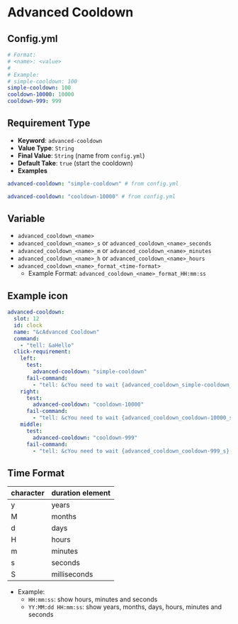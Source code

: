 # Advanced Cooldown

## Config.yml

```yaml
# Format: 
# <name>: <value>
# 
# Example:
# simple-cooldown: 100
simple-cooldown: 100
cooldown-10000: 10000
cooldown-999: 999
```

## Requirement Type

* **Keyword**: `advanced-cooldown`
* **Value Type**: `String`
* **Final Value**: `String` (name from `config.yml`)
* **Default Take**: `true` (start the cooldown)
* **Examples**

```yaml
advanced-cooldown: "simple-cooldown" # from config.yml

advanced-cooldown: "cooldown-10000" # from config.yml
```

## Variable

* `advanced_cooldown_<name>`
* `advanced_cooldown_<name>_s` or `advanced_cooldown_<name>_seconds`
* `advanced_cooldown_<name>_m` or `advanced_cooldown_<name>_minutes`
* `advanced_cooldown_<name>_h` or `advanced_cooldown_<name>_hours`
* `advanced_cooldown_<name>_format_<time-format>`
    * Example Format: `advanced_cooldown_<name>_format_HH:mm:ss`

## Example icon

```yaml
advanced-cooldown:
  slot: 12
  id: clock
  name: "&cAdvanced Cooldown"
  command:
    - "tell: &aHello"
  click-requirement:
    left:
      test:
        advanced-cooldown: "simple-cooldown"
      fail-command:
        - "tell: &cYou need to wait {advanced_cooldown_simple-cooldown_s} seconds"
    right:
      test:
        advanced-cooldown: "cooldown-10000"
      fail-command:
        - "tell: &cYou need to wait {advanced_cooldown_cooldown-10000_s} seconds"
    middle:
      test:
        advanced-cooldown: "cooldown-999"
      fail-command:
        - "tell: &cYou need to wait {advanced_cooldown_cooldown-999_s} seconds"
```

## Time Format

| character | duration element |
| --- | --- |
| y | years |
| M | months |
| d | days |
| H | hours |
| m | minutes |
| s | seconds |
| S | milliseconds |

* Example:
    * `HH:mm:ss`: show hours, minutes and seconds
    * `YY:MM:dd HH:mm:ss`: show years, months, days, hours, minutes and seconds

